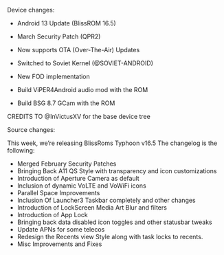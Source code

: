 Device changes:

- Android 13 Update (BlissROM 16.5)
- March Security Patch (QPR2)
- Now supports OTA (Over-The-Air) Updates
- Switched to Soviet Kernel (@SOVIET-ANDROID)

- New FOD implementation
- Build ViPER4Android audio mod with the ROM
- Build BSG 8.7 GCam with the ROM

CREDITS TO @InVictusXV for the base device tree

Source changes:

This week, we’re releasing BlissRoms Typhoon v16.5 The changelog is the following:

  - Merged February Security Patches
  - Bringing Back A11 QS Style with transparency and icon customizations
  - Introduction of Aperture Camera as default
  - Inclusion of dynamic VoLTE and VoWiFi icons
  - Parallel Space Improvements
  - Inclusion Of Launcher3 Taskbar completely and other changes
  - Introduction of LockScreen Media Art Blur and filters
  - Introduction of App Lock
  - Bringing back data disabled icon toggles and other statusbar tweaks
  - Update APNs for some telecos
  - Redesign the Recents view Style along with task locks to recents.
  - Misc Improvements and Fixes
